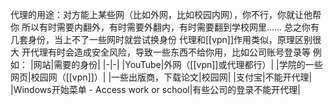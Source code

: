 代理的用途：对方能上某些网（比如外网，比如校园内网），你不行，你就让他帮你
所以有时需要内翻外，有时需要外翻内，有时需要翻到学校网里……
总之你有几套身份，当上不了一些网时就尝试换身份
代理和[[vpn]]作用类似，原理区别很大
开代理有时会造成安全风险，导致一些东西不给你用，比如公司账号登录等
例如：
|网站|需要的身份|
|-|-|
|YouTube|外网（[[vpn]]或代理都行）|
|学院的一些网页|校园网（[[vpn]]）|
|一些出版商，下载论文|校园网|
|支付宝|不能开代理|
|Windows开始菜单 - Access work or school|有些公司的登录不能开代理|